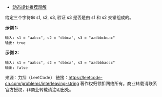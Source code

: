 * [动态规划推荐题解](https://leetcode-cn.com/problems/interleaving-string/solution/dong-tai-gui-hua-he-bfs-by-powcai/)

给定三个字符串 s1, s2, s3, 验证 s3 是否是由 s1 和 s2 交错组成的。

**示例 1:**
```
输入: s1 = "aabcc", s2 = "dbbca", s3 = "aadbbcbcac"
输出: true
```
**示例 2:**
```
输入: s1 = "aabcc", s2 = "dbbca", s3 = "aadbbbaccc"
输出: false
```
来源：力扣（LeetCode）
链接：https://leetcode-cn.com/problems/interleaving-string
著作权归领扣网络所有。商业转载请联系官方授权，非商业转载请注明出处。
